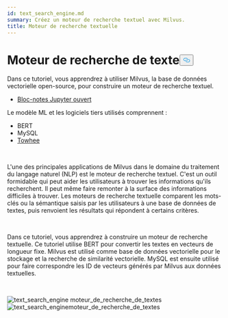 ```yaml
---
id: text_search_engine.md
summary: Créez un moteur de recherche textuel avec Milvus.
title: Moteur de recherche textuelle
---
```

<h1 id="Text-Search-Engine" class="common-anchor-header">Moteur de recherche de texte<button data-href="#Text-Search-Engine" class="anchor-icon" translate="no">
      <svg translate="no"
        aria-hidden="true"
        focusable="false"
        height="20"
        version="1.1"
        viewBox="0 0 16 16"
        width="16"
      >
        <path
          fill="#0092E4"
          fill-rule="evenodd"
          d="M4 9h1v1H4c-1.5 0-3-1.69-3-3.5S2.55 3 4 3h4c1.45 0 3 1.69 3 3.5 0 1.41-.91 2.72-2 3.25V8.59c.58-.45 1-1.27 1-2.09C10 5.22 8.98 4 8 4H4c-.98 0-2 1.22-2 2.5S3 9 4 9zm9-3h-1v1h1c1 0 2 1.22 2 2.5S13.98 12 13 12H9c-.98 0-2-1.22-2-2.5 0-.83.42-1.64 1-2.09V6.25c-1.09.53-2 1.84-2 3.25C6 11.31 7.55 13 9 13h4c1.45 0 3-1.69 3-3.5S14.5 6 13 6z"
        ></path>
      </svg>
    </button></h1><p>Dans ce tutoriel, vous apprendrez à utiliser Milvus, la base de données vectorielle open-source, pour construire un moteur de recherche textuel.</p>
<ul>
<li><a href="https://github.com/towhee-io/examples/tree/main/nlp/text_search">Bloc-notes Jupyter ouvert</a></li>
</ul>
<p>Le modèle ML et les logiciels tiers utilisés comprennent :</p>
<ul>
<li>BERT</li>
<li>MySQL</li>
<li><a href="https://towhee.io/">Towhee</a></li>
</ul>
<p><br/></p>
<p>L'une des principales applications de Milvus dans le domaine du traitement du langage naturel (NLP) est le moteur de recherche textuel. C'est un outil formidable qui peut aider les utilisateurs à trouver les informations qu'ils recherchent. Il peut même faire remonter à la surface des informations difficiles à trouver. Les moteurs de recherche textuelle comparent les mots-clés ou la sémantique saisis par les utilisateurs à une base de données de textes, puis renvoient les résultats qui répondent à certains critères.</p>
<p><br/></p>
<p>Dans ce tutoriel, vous apprendrez à construire un moteur de recherche textuelle. Ce tutoriel utilise BERT pour convertir les textes en vecteurs de longueur fixe. Milvus est utilisé comme base de données vectorielle pour le stockage et la recherche de similarité vectorielle. MySQL est ensuite utilisé pour faire correspondre les ID de vecteurs générés par Milvus aux données textuelles.</p>
<p><br/></p>
<p>
  
   <span class="img-wrapper"> <img translate="no" src="/docs/v2.4.x/assets/text_search_engine.png" alt="text_search_engine" class="doc-image" id="text_search_engine" />
   </span> <span class="img-wrapper"> <span>moteur_de_recherche_de_textes</span> </span> <span class="img-wrapper"> <img translate="no" src="/docs/v2.4.x/assets/text_search_engine_demo.png" alt="text_search_engine" class="doc-image" id="text_search_engine" /><span>moteur_de_recherche_de_textes</span> </span></p>
